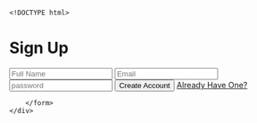 
    <!DOCTYPE html>
<html lang="en">
<head>
    <script async src="https://pagead2.googlesyndication.com/pagead/js/adsbygoogle.js?client=ca-pub-6868381320672801"
     crossorigin="anonymous"></script>
    <meta charset="UTF-8">
    <meta name="viewport" content="width=, initial-scale=1.0">
    <title>Kaydol Formu</title>
    <link rel="stylesheet" href="style.css">
</head>
<body>
    <div class="signup-form">
        <form action="index.html">
            <h1>Sign Up</h1>
            <input type="text" placeholder="Full Name" class="txt">
            <input type="email" placeholder="Email" class="txt">
            <input type="password" placeholder="password" class="txt">
            <input type="submit" value="Create Account" class="signup-btn">
            <a href="#">Already Have One?</a>

        </form>
    </div>
</body>
</html>
